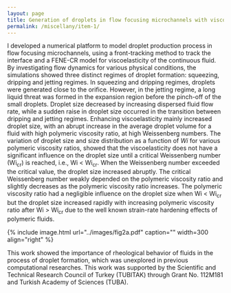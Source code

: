 ```yaml
---
layout: page
title: Generation of droplets in flow focusing microchannels with viscoelastic fluids
permalink: /miscellany/item-1/
---
```


<!-- MathJax -->
<script defer type="text/javascript" id="MathJax-script" src="https://cdn.jsdelivr.net/npm/mathjax@3.1.2/es5/tex-mml-chtml.js"></script>
<script defer src="https://polyfill.io/v3/polyfill.min.js?features=es6"></script>



I developed a numerical platform to model droplet production process in flow focusing microchannels, using a front-tracking method to track the interface and a FENE-CR model for viscoelasticity of the continuous fluid. By investigating flow dynamics for various physical conditions, the simulations showed three distinct regimes of droplet formation: squeezing, dripping and jetting regimes. In squeezing and dripping regimes, droplets were generated close to the orifice. However, in the jetting regime, a long liquid threat was formed in the expansion region before the pinch-off of the small droplets. Droplet size decreased by increasing dispersed fluid flow rate, while a sudden raise in droplet size occurred in the transition between dripping and jetting regimes. Enhancing viscoelasticity mainly increased droplet size, with an abrupt increase in the average droplet volume for a fluid with high polymeric viscosity ratio, at high Weissenberg numbers. The variation of droplet size and size distribution as a function of $Wi$ for various polymeric viscosity ratios, showed that the viscoelasticity does not have a significant influence on the droplet size until a critical Weissenberg number (Wi<sub>cr</sub>) is reached, i.e., Wi < Wi<sub>cr</sub>. When the Weissenberg number exceeded the critical value, the droplet size increased abruptly. The critical Weissenberg number weakly depended on the polymeric viscosity ratio and slightly decreases as the polymeric viscosity ratio increases. The polymeric viscosity ratio had a negligible influence on the droplet size when Wi < Wi<sub>cr</sub> but the droplet size increased rapidly with increasing polymeric viscosity ratio  after Wi > Wi<sub>cr</sub> due to the well known strain-rate hardening effects of polymeric fluids.

{% include image.html url="../images/fig2a.pdf" caption="" width=300 align="right" %}

This work showed the importance of rheological behavior of fluids in the process of droplet formation, which was unexplored in previous computational researches. This work was supported by the Scientific and Technical Research Council of Turkey (TUBITAK) through Grant No. 112M181 and Turkish Academy of Sciences (TUBA).
